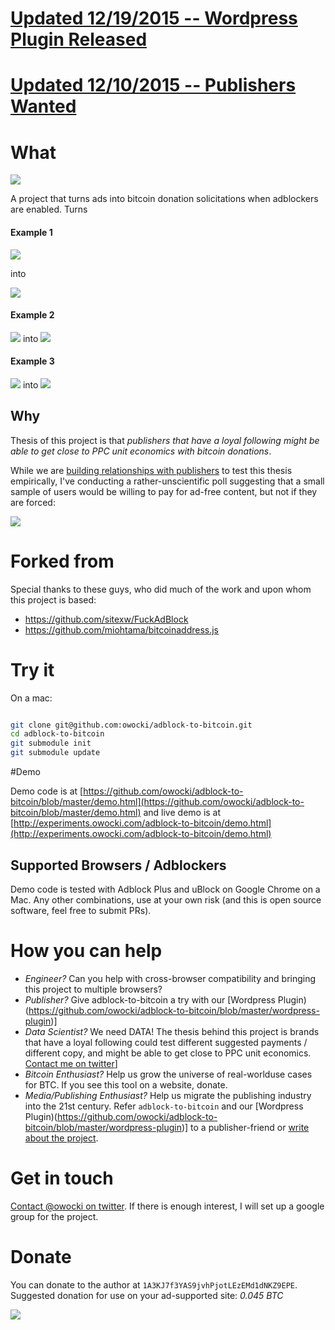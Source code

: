# <a href="https://github.com/owocki/adblock-to-bitcoin/blob/master/wordpress-plugin"> Updated 12/19/2015 -- Wordpress Plugin Released</a>

# <a href="http://owocki.com/adblock-to-bitcoin-publishers-wanted/"> Updated 12/10/2015 -- Publishers Wanted</a>

# What

<img src="http://bits.owocki.com/0Y1M132D0O2o/adblock-to-bitcoin.png" >

A project that turns ads into bitcoin donation solicitations when adblockers are enabled.  Turns

#### Example 1

<img src='http://bits.owocki.com/2u1K1Z0R3w0k/Image%202015-12-09%20at%207.31.49%20AM.png' />

into

<img src='http://bits.owocki.com/0h0d0U1f0f3R/Image%202015-12-09%20at%2011.19.02%20AM.png' />

#### Example 2

<img src='http://bits.owocki.com/1x1n2W400O1S/Image%202015-12-09%20at%2011.07.16%20AM.png' style="display:inline" /> <span style="padding-top:-150px">into</span> <img src='http://bits.owocki.com/3J050A2b1Q0y/Image%202015-12-09%20at%2011.10.53%20AM.png' style="display:inline" />

#### Example 3

<img src='http://bits.owocki.com/18103U3G3s2Y/Image%202015-12-09%20at%2011.17.30%20AM.png' style="display:inline" /> <span style="padding-top:-150px">into</span> <img src='http://bits.owocki.com/1P20443Y1x1o/Image%202015-12-09%20at%2011.16.50%20AM.png' style="display:inline" />



## Why

Thesis of this project is that _publishers that have a *loyal* following might be able to get close to PPC unit economics with bitcoin donations_.

While we are <a href="http://owocki.com/adblock-to-bitcoin-publishers-wanted/">building relationships with publishers</a> to test this thesis empirically, I've conducting a rather-unscientific poll suggesting that a small sample of users would be willing to pay for ad-free content, but not if they are forced:

<img src='http://bits.owocki.com/0K0T06260C3b/Image%202015-12-10%20at%209.21.28%20AM.png' />

# Forked from

Special thanks to these guys, who did much of the work and upon whom this project is based:

* https://github.com/sitexw/FuckAdBlock
* https://github.com/miohtama/bitcoinaddress.js

# Try it

On a mac:

```bash

git clone git@github.com:owocki/adblock-to-bitcoin.git
cd adblock-to-bitcoin
git submodule init
git submodule update

```

#Demo

Demo code is at [https://github.com/owocki/adblock-to-bitcoin/blob/master/demo.html](https://github.com/owocki/adblock-to-bitcoin/blob/master/demo.html) and live demo is at [http://experiments.owocki.com/adblock-to-bitcoin/demo.html](http://experiments.owocki.com/adblock-to-bitcoin/demo.html)

## Supported Browsers / Adblockers

Demo code is tested with Adblock Plus and uBlock on Google Chrome on a Mac.  Any other combinations, use at your own risk (and this is open source software, feel free to submit PRs).

# How you can help

* _Engineer?_ Can you help with cross-browser compatibility and bringing this project to multiple browsers?
* _Publisher?_ Give adblock-to-bitcoin a try with our [Wordpress Plugin)(https://github.com/owocki/adblock-to-bitcoin/blob/master/wordpress-plugin)]
* _Data Scientist?_ We need DATA!  The thesis behind this project is brands that have a loyal following could test different suggested payments / different copy, and might be able to get close to PPC unit economics.  [Contact me on twitter](http://twitter.com/owocki)]
* _Bitcoin Enthusiast?_ Help us grow the universe of real-worlduse cases for BTC.  If you see this tool on a website, donate.
* _Media/Publishing Enthusiast?_ Help us migrate the publishing industry into the 21st century.  Refer `adblock-to-bitcoin` and our [Wordpress Plugin)(https://github.com/owocki/adblock-to-bitcoin/blob/master/wordpress-plugin)] to a publisher-friend or <a href="#get-in-touch">write about the project</a>. 

# Get in touch

[Contact @owocki on twitter](http://twitter.com/owocki).  If there is enough interest, I will set up a google group for the project.

# Donate

You can donate to the author at `1A3KJ7f3YAS9jvhPjotLEzEMd1dNKZ9EPE`.  Suggested donation for use on your ad-supported site: *0.045 BTC*

<img src='http://bits.owocki.com/380X0M0q1L2K/Image%202015-12-09%20at%207.35.04%20AM.png' />

<!-- Google Analytics --> 
<img src='https://ga-beacon.appspot.com/UA-1014419-15/owocki/adblock-to-bitcoin' style='width:1px; height:1px;' >
